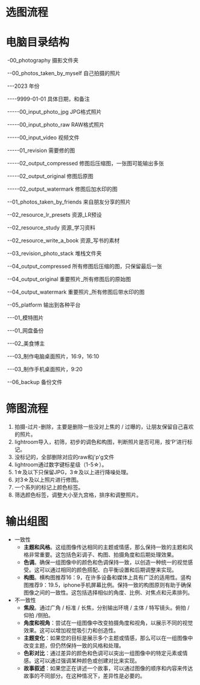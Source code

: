 # 选图流程

# 电脑目录结构

​	-00_photography 摄影文件夹

​		--00_photos_taken_by_myself	自己拍摄的照片

​			---2023	年份

​				----9999-01-01	具体日期，和备注

​					-----00_input_photo_jpg	JPG格式照片

​					-----00_input_photo_raw	RAW格式照片

​					-----00_input_video	视频文件

​					-----01_revision	需要修的图

​					-----02_output_compressed	修图后压缩图，一张图可能输出多张

​					-----02_output_original	修图后原图

​					-----02_output_watermark	修图后加水印的图

​		--01_photos_taken_by_friends	来自朋友分享的照片

​		--02_resource_lr_presets	资源_LR预设

​		--02_resource_study	资源_学习资料

​		--02_resource_write_a_book	资源_写书的素材

​		--03_revision_photo_stack	堆栈文件夹

​		--04_output_compressed	所有修图后压缩的图，只保留最后一张

​		--04_output_original	重要照片_所有修图后的原始图

​		--04_output_watermark	重要照片_所有修图后带水印的图

​		--05_platform	输出到各种平台

​			---01_模特图片

​			---01_网盘备份

​			---02_美食博主

​			---03_制作电脑桌面照片，16:9，16:10

​			---03_制作手机桌面照片，9:20

​		--06_backup	备份文件



# 筛图流程

1. 拍摄-过片-删除，主要是删除一些没对上焦的 / 过曝的，让朋友保留自己喜欢的照片。
2. lightroom导入，初筛，初步的调色和构图，判断照片是否可用，按‘P’进行标记。
3. 没标记的，全部删除对应的raw和j'p'g文件
4. lightroom通过数字键标星级（1-5☆）。
5. 1☆及以下只保留JPG，3☆及以上进行降噪处理。
6. 对3☆及以上照片进行修图。
7. 一个系列的标记上颜色标签。
8. 筛选颜色标签，调整大小至九宫格，排序和调整照片。





# 输出组图

* 一致性
  * **主题和风格**。这组图像传达相同的主题或情感，那么保持一致的主题和风格非常重要。这包括色彩调子、构图、拍摄角度和后期处理效果。
  * **色调**。确保一组图像中的颜色和色调保持一致，以创造一种统一的视觉感受。这可以通过相同的颜色搭配、白平衡设置和后期调整来实现。
  * **构图**。横构图推荐16：9，在许多设备和媒体上具有广泛的适用性。竖构图推荐9：19.5，iphone手机屏幕比例。保持一致的构图原则有助于确保图像之间的一致性。这包括选择相似的角度、比例、对焦点和元素排列。
* 不一致性
  * **焦段**。通过广角 / 标准 / 长焦，分别输出环境 / 主体 / 特写镜头。俯拍 / 仰拍 /侧拍。
  * **角度和视角**：尝试在一组图像中改变拍摄角度和视角，以展示不同的视觉效果。这可以增加视觉吸引力和创造性。
  * **主题变化**：如果您的目标是展示多个主题或情感，那么可以在一组图像中改变主题，但仍然保持一致的风格和处理。
  * **色彩对比**：通过差异的颜色和色调可以突出一组图像中的特定元素或情感。这可以通过强调某种颜色或创建对比来实现。
  * **故事叙述**：如果您正在讲述一个故事，可以通过图像的顺序和内容来传达故事的不同部分。在这种情况下，差异性是必要的。

​	